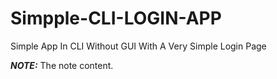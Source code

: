 # Simpple-CLI-LOGIN-APP
Simple App In CLI Without GUI With A  Very Simple Login Page


**_NOTE:_**  The note content.
